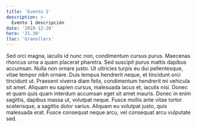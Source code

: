 ```yaml
---
title: 'Evento 1'
description: >-
  Evento 1 descripción
date: '2018-12-20'
hora: '21.30'
lloc: 'Granollers'
---
```


Sed orci magna, iaculis id nunc non, condimentum cursus purus. Maecenas rhoncus urna a quam placerat pharetra. Sed suscipit purus mattis dapibus accumsan. Nulla non ornare justo. Ut ultricies turpis eu dui pellentesque, vitae tempor nibh ornare. Duis tempus hendrerit neque, et tincidunt orci tincidunt ut. Praesent viverra diam felis, condimentum hendrerit mi vehicula sit amet. Aliquam eu sapien cursus, malesuada lacus et, iaculis nisi. Donec et quam quis quam interdum accumsan eget sit amet mauris. Donec in enim sagittis, dapibus massa ut, volutpat neque. Fusce mollis ante vitae tortor scelerisque, a sagittis dolor varius. Aliquam eu volutpat justo, quis malesuada erat. Fusce consequat neque arcu, vel consequat arcu vulputate sed.